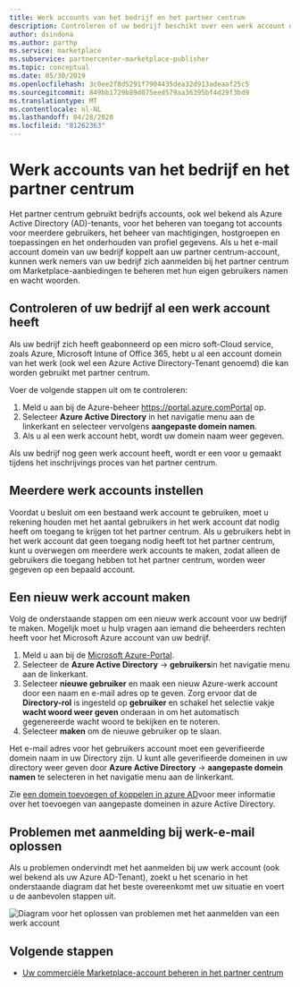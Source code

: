 ```yaml
---
title: Werk accounts van het bedrijf en het partner centrum
description: Controleren of uw bedrijf beschikt over een werk account dat is ingesteld met micro soft, een nieuw werk account maken of meerdere werk accounts instellen voor gebruik met partner centrum.
author: dsindona
ms.author: parthp
ms.service: marketplace
ms.subservice: partnercenter-marketplace-publisher
ms.topic: conceptual
ms.date: 05/30/2019
ms.openlocfilehash: 3c0ee2f8d5291f7904435dea32d913adeaaf25c5
ms.sourcegitcommit: 849bb1729b89d075eed579aa36395bf4d29f3bd9
ms.translationtype: MT
ms.contentlocale: nl-NL
ms.lasthandoff: 04/28/2020
ms.locfileid: "81262363"
---
```

# <a name="company-work-accounts-and-partner-center"></a>Werk accounts van het bedrijf en het partner centrum

Het partner centrum gebruikt bedrijfs accounts, ook wel bekend als Azure Active Directory (AD)-tenants, voor het beheren van toegang tot accounts voor meerdere gebruikers, het beheer van machtigingen, hostgroepen en toepassingen en het onderhouden van profiel gegevens. Als u het e-mail account domein van uw bedrijf koppelt aan uw partner centrum-account, kunnen werk nemers van uw bedrijf zich aanmelden bij het partner centrum om Marketplace-aanbiedingen te beheren met hun eigen gebruikers namen en wacht woorden.

## <a name="check-whether-your-company-already-has-a-work-account"></a>Controleren of uw bedrijf al een werk account heeft

Als uw bedrijf zich heeft geabonneerd op een micro soft-Cloud service, zoals Azure, Microsoft Intune of Office 365, hebt u al een account domein van het werk (ook wel een Azure Active Directory-Tenant genoemd) die kan worden gebruikt met partner centrum.

Voer de volgende stappen uit om te controleren:
1. Meld u aan bij de Azure-beheer https://portal.azure.comPortal op.
2. Selecteer **Azure Active Directory** in het navigatie menu aan de linkerkant en selecteer vervolgens **aangepaste domein namen**.
3. Als u al een werk account hebt, wordt uw domein naam weer gegeven.

Als uw bedrijf nog geen werk account heeft, wordt er een voor u gemaakt tijdens het inschrijvings proces van het partner centrum.

## <a name="set-up-multiple-work-accounts"></a>Meerdere werk accounts instellen

Voordat u besluit om een bestaand werk account te gebruiken, moet u rekening houden met het aantal gebruikers in het werk account dat nodig heeft om toegang te krijgen tot het partner centrum. Als u gebruikers hebt in het werk account dat geen toegang nodig heeft tot het partner centrum, kunt u overwegen om meerdere werk accounts te maken, zodat alleen de gebruikers die toegang hebben tot het partner centrum, worden weer gegeven op een bepaald account.

## <a name="create-a-new-work-account"></a>Een nieuw werk account maken

Volg de onderstaande stappen om een nieuw werk account voor uw bedrijf te maken. Mogelijk moet u hulp vragen aan iemand die beheerders rechten heeft voor het Microsoft Azure account van uw bedrijf.

1. Meld u aan bij de [Microsoft Azure-Portal](https://portal.azure.com).
2. Selecteer de **Azure Active Directory** -> **gebruikers**in het navigatie menu aan de linkerkant.
3. Selecteer **nieuwe gebruiker** en maak een nieuw Azure-werk account door een naam en e-mail adres op te geven. Zorg ervoor dat de **Directory-rol** is ingesteld op **gebruiker** en schakel het selectie vakje **wacht woord weer geven** onderaan in om het automatisch gegenereerde wacht woord te bekijken en te noteren.
4. Selecteer **maken** om de nieuwe gebruiker op te slaan.

Het e-mail adres voor het gebruikers account moet een geverifieerde domein naam in uw Directory zijn. U kunt alle geverifieerde domeinen in uw directory weer geven door **Azure Active Directory** -> **aangepaste domein namen** te selecteren in het navigatie menu aan de linkerkant.

Zie [een domein toevoegen of koppelen in azure AD](https://docs.microsoft.com/azure/active-directory/active-directory-add-domain)voor meer informatie over het toevoegen van aangepaste domeinen in azure Active Directory.

## <a name="troubleshoot-work-email-sign-in"></a>Problemen met aanmelding bij werk-e-mail oplossen

Als u problemen ondervindt met het aanmelden bij uw werk account (ook wel bekend als uw Azure AD-Tenant), zoekt u het scenario in het onderstaande diagram dat het beste overeenkomt met uw situatie en voert u de aanbevolen stappen uit.

![Diagram voor het oplossen van problemen met het aanmelden van een werk account](./media/onboarding-aad-flow.png)

## <a name="next-steps"></a>Volgende stappen

- [Uw commerciële Marketplace-account beheren in het partner centrum](./manage-account.md) 
